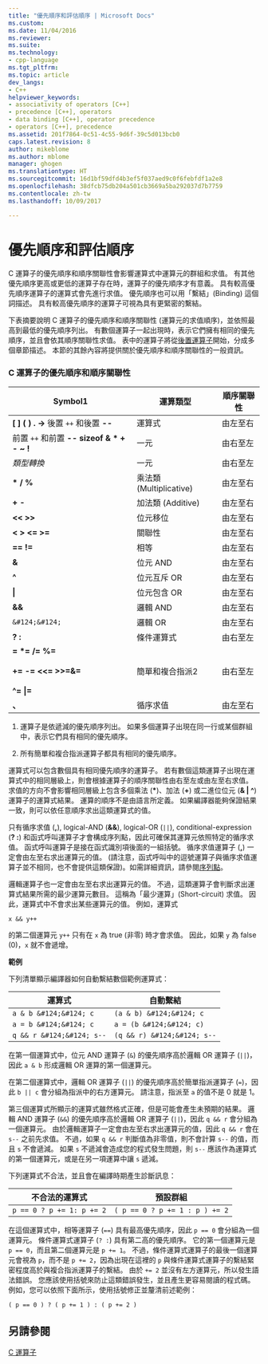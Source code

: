 ```yaml
---
title: "優先順序和評估順序 | Microsoft Docs"
ms.custom: 
ms.date: 11/04/2016
ms.reviewer: 
ms.suite: 
ms.technology:
- cpp-language
ms.tgt_pltfrm: 
ms.topic: article
dev_langs:
- C++
helpviewer_keywords:
- associativity of operators [C++]
- precedence [C++], operators
- data binding [C++], operator precedence
- operators [C++], precedence
ms.assetid: 201f7864-0c51-4c55-9d6f-39c5d013bcb0
caps.latest.revision: 8
author: mikeblome
ms.author: mblome
manager: ghogen
ms.translationtype: HT
ms.sourcegitcommit: 16d1bf59dfd4b3ef5f037aed9c0f6febfdf1a2e8
ms.openlocfilehash: 38dfcb75db204a501cb3669a5ba292037d7b7759
ms.contentlocale: zh-tw
ms.lasthandoff: 10/09/2017

---
```

# <a name="precedence-and-order-of-evaluation"></a>優先順序和評估順序
C 運算子的優先順序和順序關聯性會影響運算式中運算元的群組和求值。 有其他優先順序更高或更低的運算子存在時，運算子的優先順序才有意義。 具有較高優先順序運算子的運算式會先進行求值。 優先順序也可以用「繫結」(Binding) 這個詞描述。 具有較高優先順序的運算子可視為具有更緊密的繫結。  
  
 下表摘要說明 C 運算子的優先順序和順序關聯性 (運算元的求值順序)，並依照最高到最低的優先順序列出。 有數個運算子一起出現時，表示它們擁有相同的優先順序，並且會依其順序關聯性求值。 表中的運算子將從[後置運算子](../c-language/postfix-operators.md)開始，分成多個章節描述。 本節的其餘內容將提供關於優先順序和順序關聯性的一般資訊。  
  
### <a name="precedence-and-associativity-of-c-operators"></a>C 運算子的優先順序和順序關聯性  
  
|Symbol1|運算類型|順序關聯性|  
|-------------|-----------------------|-------------------|  
|**[ ] ( ) . ->** 後置 `++` 和後置 **--**|運算式|由左至右|  
|前置 `++` 和前置 **-- sizeof &   \*   + - ~ !**|一元|由右至左|  
|*類型轉換*|一元|由右至左|  
|**\* / %**|乘法類 (Multiplicative)|由左至右|  
|**+ -**|加法類 (Additive)|由左至右|  
|**<\< >>**|位元移位|由左至右|  
|**\< > \<= >=**|關聯性|由左至右|  
|**== !=**|相等|由左至右|  
|**&**|位元 AND|由左至右|  
|**^**|位元互斥 OR|由左至右|  
|**&#124;**|位元包含 OR|由左至右|  
|**&&**|邏輯 AND|由左至右|  
|`&#124;&#124;`|邏輯 OR|由左至右|  
|**? :**|條件運算式|由右至左|  
|**= \*= /= %=**<br /><br /> **+= -= <\<= >>=&=**<br /><br /> **^= &#124;=**|簡單和複合指派2|由右至左|  
|**、**|循序求值|由左至右|  
  
 1. 運算子是依遞減的優先順序列出。 如果多個運算子出現在同一行或某個群組中，表示它們具有相同的優先順序。  
  
 2. 所有簡單和複合指派運算子都具有相同的優先順序。  
  
 運算式可以包含數個具有相同優先順序的運算子。 若有數個這類運算子出現在運算式中的相同層級上，則會根據運算子的順序關聯性由右至左或由左至右求值。 求值的方向不會影響相同層級上包含多個乘法 (**\***)、加法 (**+**) 或二進位位元 (**& &#124; ^**) 運算子的運算式結果。 運算的順序不是由語言所定義。 如果編譯器能夠保證結果一致，則可以依任意順序求出這類運算式的值。  
  
 只有循序求值 (**,**), logical-AND (**&&**), logical-OR (`||`), conditional-expression (**? :**) 和函式呼叫運算子才會構成序列點，因此可確保其運算元依照特定的循序求值。 函式呼叫運算子是接在函式識別項後面的一組括號。 循序求值運算子 (**,**) 一定會由左至右求出運算元的值。 (請注意，函式呼叫中的逗號運算子與循序求值運算子並不相同，也不會提供這類保證)。如需詳細資訊，請參閱[序列點](../c-language/c-sequence-points.md)。  
  
 邏輯運算子也一定會由左至右求出運算元的值。 不過，這類運算子會判斷求出運算式結果所需的最少運算元數目。 這稱為「最少運算」(Short-circuit) 求值。 因此，運算式中不會求出某些運算元的值。 例如，運算式  
  
```  
x && y++  
```  
  
 的第二個運算元 `y++` 只有在 `x` 為 true (非零) 時才會求值。 因此，如果 `y` 為 false (0)，`x` 就不會遞增。  
  
 **範例**  
  
 下列清單顯示編譯器如何自動繫結數個範例運算式：  
  
|運算式|自動繫結|  
|----------------|-----------------------|  
|`a & b &#124;&#124; c`|`(a & b) &#124;&#124; c`|  
|`a = b &#124;&#124; c`|`a = (b &#124;&#124; c)`|  
|`q && r &#124;&#124; s--`|`(q && r) &#124;&#124; s--`|  
  
 在第一個運算式中，位元 AND 運算子 (`&`) 的優先順序高於邏輯 OR 運算子 (`||`)，因此 `a & b` 形成邏輯 OR 運算的第一個運算元。  
  
 在第二個運算式中，邏輯 OR 運算子 (`||`) 的優先順序高於簡單指派運算子 (`=`)，因此 `b || c` 會分組為指派中的右方運算元。 請注意，指派至 `a` 的值不是 0 就是 1。  
  
 第三個運算式所顯示的運算式雖然格式正確，但是可能會產生未預期的結果。 邏輯 AND 運算子 (`&&`) 的優先順序高於邏輯 OR 運算子 (`||`)，因此 `q && r` 會分組為一個運算元。 由於邏輯運算子一定會由左至右求出運算元的值，因此 `q && r` 會在 `s--` 之前先求值。 不過，如果 `q && r` 判斷值為非零值，則不會計算 `s--` 的值，而且 `s` 不會遞減。 如果 `s` 不遞減會造成您的程式發生問題，則 `s--` 應該作為運算式的第一個運算元，或是在另一項運算中讓 `s` 遞減。  
  
 下列運算式不合法，並且會在編譯時期產生診斷訊息：  
  
|不合法的運算式|預設群組|  
|------------------------|----------------------|  
|`p == 0 ? p += 1: p += 2`|`( p == 0 ? p += 1 : p ) += 2`|  
  
 在這個運算式中，相等運算子 (`==`) 具有最高優先順序，因此 `p == 0` 會分組為一個運算元。 條件運算式運算子 (`? :`) 具有第二高的優先順序。 它的第一個運算元是 `p == 0`，而且第二個運算元是 `p += 1`。 不過，條件運算式運算子的最後一個運算元會視為 `p`，而不是 `p += 2`，因為出現在這裡的 `p` 與條件運算式運算子的繫結緊密程度高於與複合指派運算子的繫結。 由於 `+= 2` 並沒有左方運算元，所以發生語法錯誤。 您應該使用括號來防止這類錯誤發生，並且產生更容易閱讀的程式碼。 例如，您可以依照下面所示，使用括號修正並釐清前述範例：  
  
```  
( p == 0 ) ? ( p += 1 ) : ( p += 2 )  
```  
  
## <a name="see-also"></a>另請參閱  
 [C 運算子](../c-language/c-operators.md)
